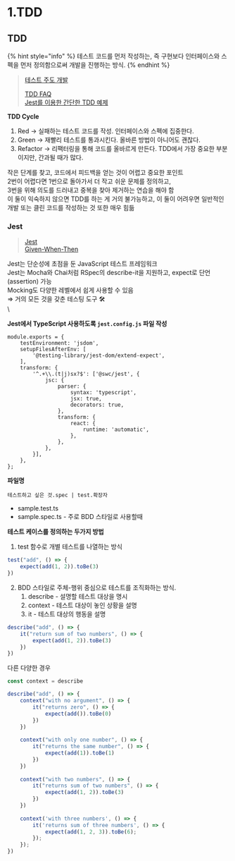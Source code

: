 # 1.TDD



## TDD

{% hint style="info" %}
테스트 코드를 먼저 작성하는, 즉 구현보다 인터페이스와 스펙을 먼저 정의함으로써 개발을 진행하는 방식.
{% endhint %}



> [테스트 주도 개발](https://github.com/ahastudio/til/blob/main/agile/test-driven-development.md)
>
> [TDD FAQ](https://github.com/ahastudio/til/blob/main/blog/2016/12-03-tdd-faq.md)\
> [Jest를 이용한 간단한 TDD 예제](https://github.com/ahastudio/til/blob/main/jest/20201204-simple-tdd-example.md)



**TDD Cycle**

1. Red → 실패하는 테스트 코드를 작성. 인터페이스와 스펙에 집중한다.
2. Green → 재빨리 테스트를 통과시킨다. 올바른 방법이 아니어도 괜찮다.
3. Refactor → 리팩터링을 통해 코드를 올바르게 만든다. TDD에서 가장 중요한 부분이지만, 간과될 때가 많다.

작은 단계를 찾고, 코드에서 피드백을 얻는 것이 어렵고 중요한 포인트\
2번이 어렵다면 1번으로 돌아가서 더 작고 쉬운 문제를 정의하고,\
3번을 위해 의도를 드러내고 중복을 찾아 제거하는 연습을 해야 함\
이 둘이 익숙하지 않으면 TDD를 하는 게 거의 불가능하고, 이 둘이 어려우면 일반적인 개발 또는 클린 코드를 작성하는 것 또한 매우 힘듦



### Jest

> [Jest](https://jestjs.io/)\
> [Given-When-Then](https://github.com/ahastudio/til/blob/main/blog/2018/12-08-given-when-then.md)

Jest는 단순성에 초점을 둔 JavaScript 테스트 프레임워크\
Jest는 Mocha와 Chai처럼 RSpec의 describe-it을 지원하고, expect로 단언(assertion) 가능\
Mocking도 다양한 레벨에서 쉽게 사용할 수 있음\
⇒ 거의 모든 것을 갖춘 테스팅 도구 🛠\
\


**Jest에서 TypeScript 사용하도록 `jest.config.js` 파일 작성**

```tsconfig
module.exports = {
	testEnvironment: 'jsdom',
	setupFilesAfterEnv: [
		'@testing-library/jest-dom/extend-expect',
	],
	transform: {
		'^.+\\.(t|j)sx?$': ['@swc/jest', {
			jsc: {
				parser: {
					syntax: 'typescript',	
					jsx: true,
					decorators: true,
				},
				transform: {	
					react: {
						runtime: 'automatic',
					},
				},
			},
		}],
	},
};
```



**파일명**

```
테스트하고 싶은 것.spec | test.확장자
```

* sample.test.ts
* sample.spec.ts - 주로 BDD 스타일로 사용할때



**테스트 케이스를 정의하는 두가지 방법**

1. test 함수로 개별 테스트를 나열하는 방식

```typescript
test("add", () => {
    expect(add(1, 2)).toBe(3)
})
```



2. BDD 스타일로 주체-행위 중심으로 테스트를 조직화하는 방식.
   1. describe - 설명할 테스트 대상을 명시
   2. context - 테스트 대상이 놓인 상황을 설명
   3. it - 테스트 대상의 행동을 설명

```typescript
describe("add", () => {
    it("return sum of two numbers", () => {
        expect(add(1, 2)).toBe(3)
    })
})
```

다른 다양한 경우

```typescript
const context = describe

describe("add", () => {
    context("with no argument", () => {
        it("returns zero", () => {
            expect(add()).toBe(0)
        })
    })
    
    context("with only one number", () => {
        it("returns the same number", () => {
            expect(add(1)).toBe(1)
        })
    })
    
    context("with two numbers", () => {
        it("returns sum of two numbers", () => {
            expect(add(1, 2)).toBe(3)
        })
    })
    
    context('with three numbers', () => {
    	it('returns sum of three numbers', () => {
    	    expect(add(1, 2, 3)).toBe(6);
    	});
    });
})
```
